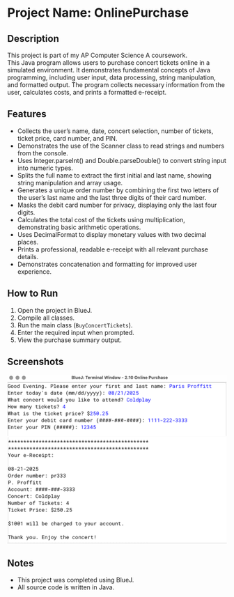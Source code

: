# Project Name: OnlinePurchase

## Description
This project is part of my AP Computer Science A coursework.  
This Java program allows users to purchase concert tickets online in a simulated environment. It demonstrates fundamental concepts of Java programming, including user input, data processing, string manipulation, and formatted output. The program collects necessary information from the user, calculates costs, and prints a formatted e-receipt.

## Features
- Collects the user’s name, date, concert selection, number of tickets, ticket price, card number, and PIN.
- Demonstrates the use of the Scanner class to read strings and numbers from the console.
- Uses Integer.parseInt() and Double.parseDouble() to convert string input into numeric types.
- Splits the full name to extract the first initial and last name, showing string manipulation and array usage.
- Generates a unique order number by combining the first two letters of the user’s last name and the last three digits of their card number.
- Masks the debit card number for privacy, displaying only the last four digits.
- Calculates the total cost of the tickets using multiplication, demonstrating basic arithmetic operations.
- Uses DecimalFormat to display monetary values with two decimal places.
- Prints a professional, readable e-receipt with all relevant purchase details.
- Demonstrates concatenation and formatting for improved user experience.

## How to Run
1. Open the project in BlueJ.
2. Compile all classes.
3. Run the main class (`BuyConcertTickets`).
4. Enter the required input when prompted.
5. View the purchase summary output.

## Screenshots
![ConcertTickets Screenshot 1](ConcertTicketsSS1.png)
![ConcertTickets Screenshot 2](ConcertTicketsSS2.png)

## Notes
- This project was completed using BlueJ.
- All source code is written in Java.

